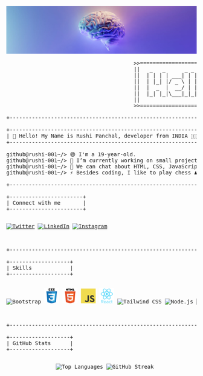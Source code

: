 ![banner](banner.webp)

<pre>
                                        >>===========================================<<
                                        ||   _   _      _ _            _    _ _   _  ||
                                        ||  | | | | ___| | | ___      / \  | | | | | ||
                                        ||  | |_| |/ _ \ | |/ _ \    / _ \ | | | | | ||
                                        ||  |  _  |  __/ | | (_) |  / ___ \| | | |_| ||
                                        ||  |_| |_|\___|_|_|\___/  /_/   \_\_|_| (_) ||
                                        ||                                           ||
                                        >>===========================================<<

+----------------------------------------------------------------------------------------------------------------------+

+----------------------------------------------------------------+
| 👋 Hello! My Name is Rushi Panchal, developer from INDIA 🇮🇳.   |
+----------------------------------------------------------------+
                                                                                         
github@rushi-001~/> 😄 I'm a 19-year-old.                                                     
github@rushi-001~/> 🔭 I’m currently working on small projects and improving my coding skills.                    
github@rushi-001~/> 💬 We can chat about HTML, CSS, JavaScript, React, Three.js, Node.js, chess, or new software's & tech.                              
github@rushi-001~/> ⚡ Besides coding, I like to play chess ♟️.

+----------------------------------------------------------------------------------------------------------------------+

+-----------------------+
| Connect with me       |
+-----------------------+
<p align="left"> 
<a href="https://twitter.com/rushi76270899" target="_blank"><img src="https://raw.githubusercontent.com/rahuldkjain/github-profile-readme-generator/master/src/images/icons/Social/twitter.svg" alt="Twitter" height="30" width="40" /></a> <a href="https://linkedin.com/in/rushi-panchal-b58730239" target="_blank"><img src="https://raw.githubusercontent.com/rahuldkjain/github-profile-readme-generator/master/src/images/icons/Social/linked-in-alt.svg" alt="LinkedIn" height="30" width="40" /></a> <a href="https://instagram.com/rushi.panchal.2004" target="_blank"><img src="https://raw.githubusercontent.com/rahuldkjain/github-profile-readme-generator/master/src/images/icons/Social/instagram.svg" alt="Instagram" height="30" width="40" /></a>
</p>
                                            
+----------------------------------------------------------------------------------------------------------------------+

+-------------------+
| Skills            |
+-------------------+
<p align="left">
<img src="https://github.com/rushi-001/rushi-001/assets/133478781/5fbde367-6c4d-40da-8253-8722796d6365" alt="Bootstrap" width="40" height="40"/> <img src="https://raw.githubusercontent.com/devicons/devicon/master/icons/css3/css3-original-wordmark.svg" alt="CSS3" width="40" height="40"/> <img src="https://raw.githubusercontent.com/devicons/devicon/master/icons/html5/html5-original-wordmark.svg" alt="HTML5" width="40" height="40"/> <img src="https://raw.githubusercontent.com/devicons/devicon/master/icons/javascript/javascript-original.svg" alt="JavaScript" width="40" height="40"/> <img src="https://raw.githubusercontent.com/devicons/devicon/master/icons/react/react-original-wordmark.svg" alt="React" width="40" height="40"/> <img src="https://www.vectorlogo.zone/logos/tailwindcss/tailwindcss-icon.svg" alt="Tailwind CSS" width="40" height="40"/> <img src="https://github.com/rushi-001/rushi-001/assets/133478781/499384aa-c36a-4112-92f9-23b0432d133c" alt="Node.js" width="40" height="40"/> <img src="https://www.vectorlogo.zone/logos/git-scm/git-scm-icon.svg" alt="Git" width="40" height="40"/> <img src="https://www.vectorlogo.zone/logos/github/github-icon.svg" alt="GitHub" width="40" height="40"/> <img src="https://raw.githubusercontent.com/devicons/devicon/master/icons/linux/linux-original.svg" alt="Linux" width="40" height="40"/> <img src="https://www.vectorlogo.zone/logos/mongodb/mongodb-icon.svg" alt="MongoDB" width="40" height="40"/> <img src="https://www.vectorlogo.zone/logos/getpostman/getpostman-icon.svg" alt="Postman" width="40" height="40"/> <img src="https://raw.githubusercontent.com/devicons/devicon/master/icons/vscode/vscode-original.svg" alt="VS Code" width="40" height="40"/>
</p>

+----------------------------------------------------------------------------------------------------------------------+

+-------------------+
| GitHub Stats      |
+-------------------+
<p align="center">
  <img src="https://github-readme-stats.vercel.app/api/top-langs/?username=rushi-001&layout=compact" alt="Top Languages" /> <img src="https://github-readme-streak-stats.herokuapp.com/?user=rushi-001" alt="GitHub Streak" />
</p>
</pre>
